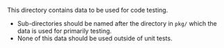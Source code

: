 This directory contains data to be used for code testing.

- Sub-directories should be named after the directory in `pkg/` which the data is used for primarily testing.
- None of this data should be used outside of unit tests.